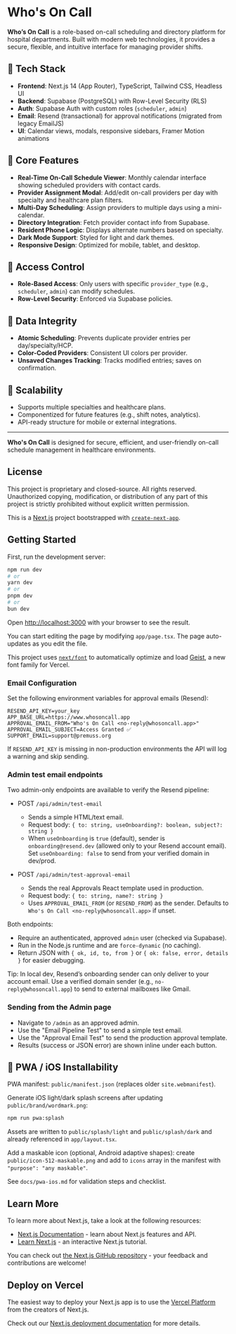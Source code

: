# Who's On Call

**Who’s On Call** is a role-based on-call scheduling and directory platform for hospital departments. Built with modern web technologies, it provides a secure, flexible, and intuitive interface for managing provider shifts.

## 🔧 Tech Stack

- **Frontend**: Next.js 14 (App Router), TypeScript, Tailwind CSS, Headless UI
- **Backend**: Supabase (PostgreSQL) with Row-Level Security (RLS)
- **Auth**: Supabase Auth with custom roles (`scheduler`, `admin`)
- **Email**: Resend (transactional) for approval notifications (migrated from legacy EmailJS)
- **UI**: Calendar views, modals, responsive sidebars, Framer Motion animations

## 📱 Core Features

- **Real-Time On-Call Schedule Viewer**: Monthly calendar interface showing scheduled providers with contact cards.
- **Provider Assignment Modal**: Add/edit on-call providers per day with specialty and healthcare plan filters.
- **Multi-Day Scheduling**: Assign providers to multiple days using a mini-calendar.
- **Directory Integration**: Fetch provider contact info from Supabase.
- **Resident Phone Logic**: Displays alternate numbers based on specialty.
- **Dark Mode Support**: Styled for light and dark themes.
- **Responsive Design**: Optimized for mobile, tablet, and desktop.

## 🔐 Access Control

- **Role-Based Access**: Only users with specific `provider_type` (e.g., `scheduler`, `admin`) can modify schedules.
- **Row-Level Security**: Enforced via Supabase policies.

## 💾 Data Integrity

- **Atomic Scheduling**: Prevents duplicate provider entries per day/specialty/HCP.
- **Color-Coded Providers**: Consistent UI colors per provider.
- **Unsaved Changes Tracking**: Tracks modified entries; saves on confirmation.

## 🧩 Scalability

- Supports multiple specialties and healthcare plans.
- Componentized for future features (e.g., shift notes, analytics).
- API-ready structure for mobile or external integrations.

---

**Who's On Call** is designed for secure, efficient, and user-friendly on-call schedule management in healthcare environments.

## License

This project is proprietary and closed-source. All rights reserved. Unauthorized copying, modification, or distribution of any part of this project is strictly prohibited without explicit written permission.

This is a [Next.js](https://nextjs.org) project bootstrapped with [`create-next-app`](https://nextjs.org/docs/app/api-reference/cli/create-next-app).

## Getting Started

First, run the development server:

```bash
npm run dev
# or
yarn dev
# or
pnpm dev
# or
bun dev
```

Open [http://localhost:3000](http://localhost:3000) with your browser to see the result.

You can start editing the page by modifying `app/page.tsx`. The page auto-updates as you edit the file.

This project uses [`next/font`](https://nextjs.org/docs/app/building-your-application/optimizing/fonts) to automatically optimize and load [Geist](https://vercel.com/font), a new font family for Vercel.

### Email Configuration

Set the following environment variables for approval emails (Resend):

```
RESEND_API_KEY=your_key
APP_BASE_URL=https://www.whosoncall.app
APPROVAL_EMAIL_FROM="Who's On Call <no-reply@whosoncall.app>"
APPROVAL_EMAIL_SUBJECT=Access Granted ✅
SUPPORT_EMAIL=support@premuss.org
```

If `RESEND_API_KEY` is missing in non-production environments the API will log a warning and skip sending.

### Admin test email endpoints

Two admin-only endpoints are available to verify the Resend pipeline:

- POST `/api/admin/test-email`
  - Sends a simple HTML/text email.
  - Request body: `{ to: string, useOnboarding?: boolean, subject?: string }`
  - When `useOnboarding` is `true` (default), sender is `onboarding@resend.dev` (allowed only to your Resend account email). Set `useOnboarding: false` to send from your verified domain in dev/prod.

- POST `/api/admin/test-approval-email`
  - Sends the real Approvals React template used in production.
  - Request body: `{ to: string, name?: string }`
  - Uses `APPROVAL_EMAIL_FROM` (or `RESEND_FROM`) as the sender. Defaults to `Who's On Call <no-reply@whosoncall.app>` if unset.

Both endpoints:

- Require an authenticated, approved `admin` user (checked via Supabase).
- Run in the Node.js runtime and are `force-dynamic` (no caching).
- Return JSON with `{ ok, id, to, from }` or `{ ok: false, error, details }` for easier debugging.

Tip: In local dev, Resend’s onboarding sender can only deliver to your account email. Use a verified domain sender (e.g., `no-reply@whosoncall.app`) to send to external mailboxes like Gmail.

### Sending from the Admin page

- Navigate to `/admin` as an approved admin.
- Use the "Email Pipeline Test" to send a simple test email.
- Use the "Approval Email Test" to send the production approval template.
- Results (success or JSON error) are shown inline under each button.

## 📲 PWA / iOS Installability

PWA manifest: `public/manifest.json` (replaces older `site.webmanifest`).

Generate iOS light/dark splash screens after updating `public/brand/wordmark.png`:
```bash
npm run pwa:splash
```
Assets are written to `public/splash/light` and `public/splash/dark` and already referenced in `app/layout.tsx`.

Add a maskable icon (optional, Android adaptive shapes): create `public/icon-512-maskable.png` and add to `icons` array in the manifest with `"purpose": "any maskable"`.

See `docs/pwa-ios.md` for validation steps and checklist.

## Learn More

To learn more about Next.js, take a look at the following resources:

- [Next.js Documentation](https://nextjs.org/docs) - learn about Next.js features and API.
- [Learn Next.js](https://nextjs.org/learn) - an interactive Next.js tutorial.

You can check out [the Next.js GitHub repository](https://github.com/vercel/next.js) - your feedback and contributions are welcome!

## Deploy on Vercel

The easiest way to deploy your Next.js app is to use the [Vercel Platform](https://vercel.com/new?utm_medium=default-template&filter=next.js&utm_source=create-next-app&utm_campaign=create-next-app-readme) from the creators of Next.js.

Check out our [Next.js deployment documentation](https://nextjs.org/docs/app/building-your-application/deploying) for more details.

